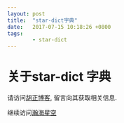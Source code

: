 ```yaml
---
layout: post
title:  "star-dict字典"
date:   2017-07-15 10:18:26 +0800
tags:
        - star-dict
---
```


# 关于star-dict 字典
请访问[胡正博客](http://huzheng.org), 留言向其获取相关信息.

继续访问[瀚海星空](http://abloz.com)
